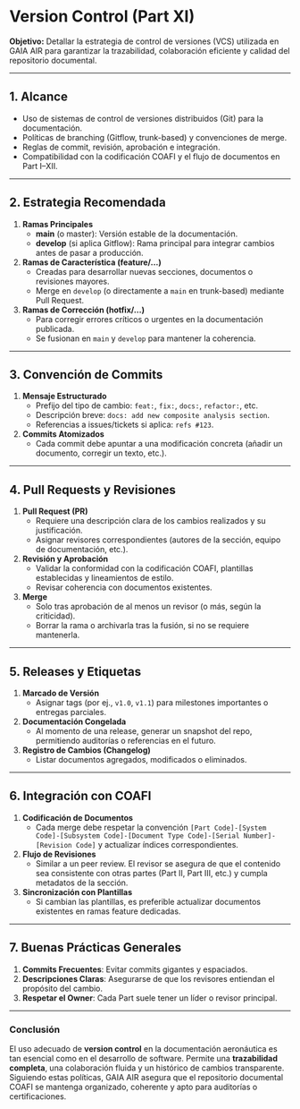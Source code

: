 # Version Control (Part XI)

**Objetivo:** Detallar la estrategia de control de versiones (VCS) utilizada en GAIA AIR para garantizar la trazabilidad, colaboración eficiente y calidad del repositorio documental.

---

## 1. Alcance

- Uso de sistemas de control de versiones distribuidos (Git) para la documentación.
- Políticas de branching (Gitflow, trunk-based) y convenciones de merge.
- Reglas de commit, revisión, aprobación e integración.
- Compatibilidad con la codificación COAFI y el flujo de documentos en Part I–XII.

---

## 2. Estrategia Recomendada

1. **Ramas Principales**
   - **main** (o master): Versión estable de la documentación.
   - **develop** (si aplica Gitflow): Rama principal para integrar cambios antes de pasar a producción.
2. **Ramas de Característica (feature/...)**
   - Creadas para desarrollar nuevas secciones, documentos o revisiones mayores.
   - Merge en `develop` (o directamente a `main` en trunk-based) mediante Pull Request.
3. **Ramas de Corrección (hotfix/...)**
   - Para corregir errores críticos o urgentes en la documentación publicada.
   - Se fusionan en `main` y `develop` para mantener la coherencia.

---

## 3. Convención de Commits

1. **Mensaje Estructurado**
   - Prefijo del tipo de cambio: `feat:`, `fix:`, `docs:`, `refactor:`, etc.
   - Descripción breve: `docs: add new composite analysis section`.
   - Referencias a issues/tickets si aplica: `refs #123`.
2. **Commits Atomizados**
   - Cada commit debe apuntar a una modificación concreta (añadir un documento, corregir un texto, etc.).

---

## 4. Pull Requests y Revisiones

1. **Pull Request (PR)**
   - Requiere una descripción clara de los cambios realizados y su justificación.
   - Asignar revisores correspondientes (autores de la sección, equipo de documentación, etc.).
2. **Revisión y Aprobación**
   - Validar la conformidad con la codificación COAFI, plantillas establecidas y lineamientos de estilo.
   - Revisar coherencia con documentos existentes.
3. **Merge**
   - Solo tras aprobación de al menos un revisor (o más, según la criticidad).
   - Borrar la rama o archivarla tras la fusión, si no se requiere mantenerla.

---

## 5. Releases y Etiquetas

1. **Marcado de Versión**
   - Asignar tags (por ej., `v1.0`, `v1.1`) para milestones importantes o entregas parciales.
2. **Documentación Congelada**
   - Al momento de una release, generar un snapshot del repo, permitiendo auditorías o referencias en el futuro.
3. **Registro de Cambios (Changelog)**
   - Listar documentos agregados, modificados o eliminados.

---

## 6. Integración con COAFI

1. **Codificación de Documentos**
   - Cada merge debe respetar la convención `[Part Code]-[System Code]-[Subsystem Code]-[Document Type Code]-[Serial Number]-[Revision Code]` y actualizar índices correspondientes.
2. **Flujo de Revisiones**
   - Similar a un peer review. El revisor se asegura de que el contenido sea consistente con otras partes (Part II, Part III, etc.) y cumpla metadatos de la sección.
3. **Sincronización con Plantillas**
   - Si cambian las plantillas, es preferible actualizar documentos existentes en ramas feature dedicadas.

---

## 7. Buenas Prácticas Generales

1. **Commits Frecuentes**: Evitar commits gigantes y espaciados.
2. **Descripciones Claras**: Asegurarse de que los revisores entiendan el propósito del cambio.
3. **Respetar el Owner**: Cada Part suele tener un líder o revisor principal.

---

### Conclusión

El uso adecuado de **version control** en la documentación aeronáutica es tan esencial como en el desarrollo de software. Permite una **trazabilidad completa**, una colaboración fluida y un histórico de cambios transparente. Siguiendo estas políticas, GAIA AIR asegura que el repositorio documental COAFI se mantenga organizado, coherente y apto para auditorías o certificaciones.
